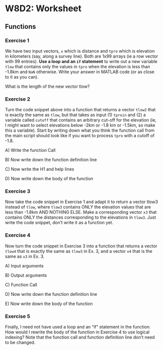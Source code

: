 # W8D2: Worksheet

## Functions

### Exercise 1

We have two input vectors, ```x``` which is distance and ```tpro```
which is elevation in kilometers (say, along a survey line). Both are
1x99 arrays (ie a row vector with 99 entries). **Use
a loop and an ```if``` statement** to write out a
new variable ```tlow``` that contains only the values in ```tpro``` when the
elevation is less than -1.8km and ```NaN``` otherwise. Write your answer in
MATLAB code (or as close to it as you can).

What is the length of the new vector tlow?

### Exercise 2

Turn the code snippet above into a function that returns
a vector ```tlow2``` that is exactly the same as ```tlow```, but that takes as input
(1) ```tproin``` and (2) a variable called ```cutoff``` that contains an arbitrary
cut-off for the elevation (ie, I might want to select elevations below
-2km or -1.8 km or -1.5km, so make this a variable). Start by writing
down what you think the function call from the main script should look
like if you want to process ```tpro``` with a cutoff of -1.8.

A) Write the function Call

B) Now write down the function definition line

C) Now write the H1 and help lines

D) Now write down the body of the function

### Exercise 3

Now take the code snippet in Exercise 1 and adapt it to
return a vector tlow3 instead of ```tlow```, where ```tlow3``` contains ONLY the
elevation values that are less than -1.8km AND NOTHING ELSE. Make a
corresponding vector ```x3``` that contains ONLY the distances corresponding
to the elevations in ```tlow3```. Just write the code snippet, don’t write it
as a function yet.

### Exercise 4

Now turn the code snippet in Exercise 3 into a function
that returns a vector ```tlow4``` that is exactly the same as ```tlow3``` in Ex. 3,
and a vector ```x4``` that is the same as ```x3``` in Ex. 3.

A) Input arguments

B) Output arguments

C) Function Call

D) Now write down the function definition line

E) Now write down the body of the function

### Exercise 5

Finally, I need not have used a loop and an “if”
statement in the function. How would I rewrite the body of the function
in Exercise 4 to use logical indexing? Note that the function call and
function definition line don’t need to be changed.
